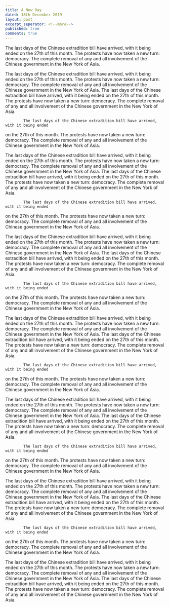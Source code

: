 ```yaml
---
title: A New Day
dated: 18th December 2019
layout: post
excerpt_seperator: <!--more-->
published: true
comments: true
---
```



The last days of the Chinese extradition bill have arrived, with it being ended
 on the 27th of this month. The protests have now taken a new turn: democracy. The complete removal of any and all involvement of the Chinese government in the New York of Asia.

The last days of the Chinese extradition bill have arrived, with it being ended
            on the 27th of this month. The protests have now taken a new turn: democracy. The complete removal of any and all involvement
            of the Chinese government in the New York of Asia.
The last days of the Chinese extradition bill have arrived, with it being ended
            on the 27th of this month. The protests have now taken a new turn: democracy. The complete removal of any and all involvement
            of the Chinese government in the New York of Asia.

            The last days of the Chinese extradition bill have arrived, with it being ended
 on the 27th of this month. The protests have now taken a new turn: democracy. The complete removal of any and all involvement of the Chinese government in the New York of Asia.

The last days of the Chinese extradition bill have arrived, with it being ended
            on the 27th of this month. The protests have now taken a new turn: democracy. The complete removal of any and all involvement
            of the Chinese government in the New York of Asia.
The last days of the Chinese extradition bill have arrived, with it being ended
            on the 27th of this month. The protests have now taken a new turn: democracy. The complete removal of any and all involvement
            of the Chinese government in the New York of Asia.




            The last days of the Chinese extradition bill have arrived, with it being ended
 on the 27th of this month. The protests have now taken a new turn: democracy. The complete removal of any and all involvement of the Chinese government in the New York of Asia.

The last days of the Chinese extradition bill have arrived, with it being ended
            on the 27th of this month. The protests have now taken a new turn: democracy. The complete removal of any and all involvement
            of the Chinese government in the New York of Asia.
The last days of the Chinese extradition bill have arrived, with it being ended
            on the 27th of this month. The protests have now taken a new turn: democracy. The complete removal of any and all involvement
            of the Chinese government in the New York of Asia.





            The last days of the Chinese extradition bill have arrived, with it being ended
 on the 27th of this month. The protests have now taken a new turn: democracy. The complete removal of any and all involvement of the Chinese government in the New York of Asia.

The last days of the Chinese extradition bill have arrived, with it being ended
            on the 27th of this month. The protests have now taken a new turn: democracy. The complete removal of any and all involvement
            of the Chinese government in the New York of Asia.
The last days of the Chinese extradition bill have arrived, with it being ended
            on the 27th of this month. The protests have now taken a new turn: democracy. The complete removal of any and all involvement
            of the Chinese government in the New York of Asia.






            The last days of the Chinese extradition bill have arrived, with it being ended
 on the 27th of this month. The protests have now taken a new turn: democracy. The complete removal of any and all involvement of the Chinese government in the New York of Asia.

The last days of the Chinese extradition bill have arrived, with it being ended
            on the 27th of this month. The protests have now taken a new turn: democracy. The complete removal of any and all involvement
            of the Chinese government in the New York of Asia.
The last days of the Chinese extradition bill have arrived, with it being ended
            on the 27th of this month. The protests have now taken a new turn: democracy. The complete removal of any and all involvement
            of the Chinese government in the New York of Asia.




            The last days of the Chinese extradition bill have arrived, with it being ended
 on the 27th of this month. The protests have now taken a new turn: democracy. The complete removal of any and all involvement of the Chinese government in the New York of Asia.

The last days of the Chinese extradition bill have arrived, with it being ended
            on the 27th of this month. The protests have now taken a new turn: democracy. The complete removal of any and all involvement
            of the Chinese government in the New York of Asia.
The last days of the Chinese extradition bill have arrived, with it being ended
            on the 27th of this month. The protests have now taken a new turn: democracy. The complete removal of any and all involvement
            of the Chinese government in the New York of Asia.





            The last days of the Chinese extradition bill have arrived, with it being ended
 on the 27th of this month. The protests have now taken a new turn: democracy. The complete removal of any and all involvement of the Chinese government in the New York of Asia.

The last days of the Chinese extradition bill have arrived, with it being ended
            on the 27th of this month. The protests have now taken a new turn: democracy. The complete removal of any and all involvement
            of the Chinese government in the New York of Asia.
The last days of the Chinese extradition bill have arrived, with it being ended
            on the 27th of this month. The protests have now taken a new turn: democracy. The complete removal of any and all involvement
            of the Chinese government in the New York of Asia.
